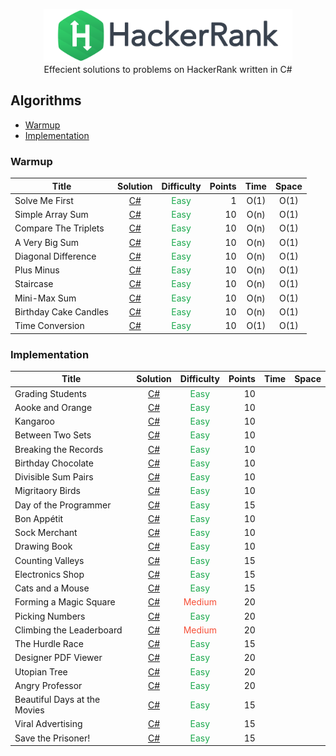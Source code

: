 <style>
.easy{color:#1ba94c}
.medium{color:#f65039}
.hard{color:#db2644}
</style>
<p align="center">
    <a href="https://www.hackerrank.com/nemrud_demir">
        <img height=85 src="./Resources/hackerrank_logo.svg">
    </a>
    <br>
    Effecient solutions to problems on HackerRank written in C#
</p>

## Algorithms
* [Warmup](#Warmup)
* [Implementation](#Implementation)

### Warmup
| Title             | Solution  | Difficulty                    | Points| Time  | Space
|-------------------|:---------:|:-----------------------------:|------:|:-----:|:-:
Solve Me First      |[C#]()|<span class="easy">Easy</span> | 1     | O(1)  | O(1)
Simple Array Sum    |[C#]()|<span class="easy">Easy</span> | 10    | O(n)  | O(1)
Compare The Triplets|[C#]()|<span class="easy">Easy</span> | 10    | O(n)  | O(1)
A Very Big Sum      |[C#]()|<span class="easy">Easy</span> | 10    | O(n)  | O(1)
Diagonal Difference |[C#]()|<span class="easy">Easy</span> | 10    | O(n)  | O(1)
Plus Minus          |[C#]()|<span class="easy">Easy</span> | 10    | O(n)  | O(1)
Staircase           |[C#]()|<span class="easy">Easy</span> | 10    | O(n)  | O(1)
Mini-Max Sum        |[C#]()|<span class="easy">Easy</span> | 10    | O(n)  | O(1)
Birthday Cake Candles|[C#]()|<span class="easy">Easy</span>| 10    | O(n)  | O(1)
Time Conversion     |[C#]()|<span class="easy">Easy</span> | 10    | O(1)  | O(1)

### Implementation

| Title             | Solution  | Difficulty                    | Points| Time  | Space
|-------------------|:---------:|:-----------------------------:|------:|:-----:|:-:
Grading Students    |[C#]()|<span class="easy">Easy</span> | 10    |   |
Aooke and Orange    |[C#]()|<span class="easy">Easy</span> | 10    |   |
Kangaroo            |[C#]()|<span class="easy">Easy</span> | 10    |   |
Between Two Sets    |[C#]()|<span class="easy">Easy</span> | 10    |   |
Breaking the Records|[C#]()|<span class="easy">Easy</span> | 10    |   |
Birthday Chocolate  |[C#]()|<span class="easy">Easy</span> | 10    |   |
Divisible Sum Pairs |[C#]()|<span class="easy">Easy</span> | 10    |   |
Migritaory Birds    |[C#]()|<span class="easy">Easy</span> | 10    |   |
Day of the Programmer|[C#]()|<span class="easy">Easy</span> | 15    |   |
Bon Appétit         |[C#]()|<span class="easy">Easy</span> | 10    |   |
Sock Merchant       |[C#]()|<span class="easy">Easy</span> | 10    |   |
Drawing Book        |[C#]()|<span class="easy">Easy</span> | 10    |   |
Counting Valleys    |[C#]()|<span class="easy">Easy</span> | 15    |   |
Electronics Shop    |[C#]()|<span class="easy">Easy</span> | 15    |   |
Cats and a Mouse    |[C#]()|<span class="easy">Easy</span> | 15    |   |
Forming a Magic Square|[C#]()|<span class="medium">Medium</span>| 20 |   |
Picking Numbers     |[C#]()|<span class="easy">Easy</span> | 20    |   |
Climbing the Leaderboard|[C#]()|<span class="medium">Medium</span>| 20 |   |
The Hurdle Race     |[C#]()|<span class="easy">Easy</span> | 15    |   |
Designer PDF Viewer |[C#]()|<span class="easy">Easy</span> | 20    |   |
Utopian Tree        |[C#]()|<span class="easy">Easy</span> | 20    |   |
Angry Professor     |[C#]()|<span class="easy">Easy</span> | 20    |   |
Beautiful Days at the Movies|[C#]()|<span class="easy">Easy</span> | 15    |   |
Viral Advertising   |[C#]()|<span class="easy">Easy</span> | 15    |   |
Save the Prisoner!  |[C#]()|<span class="easy">Easy</span> | 15    |   |